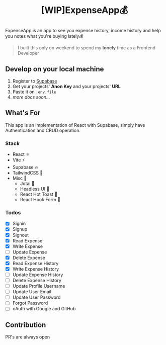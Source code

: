 # <p align="center">**[WIP]ExpenseApp💰**</p>

ExpenseApp is an app to see you expense history, income history and help you notes what you're buying lately💰

> I built this only on weekend to spend my **lonely** time as a Frontend Developer

## Develop on your local machine

1. Register to [Supabase](https://supabase.com)
2. Get your projects' **Anon Key** and your projects' **URL**
3. Paste it on `.env.file`
4. _more docs soon..._

## What's For

This app is an implementation of React with Supabase, simply have Authentication and CRUD operation.

### Stack

- React ⚛️
- Vite ⚡
- Supabase 🔥
- TailwindCSS 💨
- Misc 🔌
  - Jotai 👻
  - Headless UI 🔋
  - React Hot Toast 🔔
  - React Hook Form 📃

### Todos

- [x] Signin
- [x] Signup
- [x] Signout
- [x] Read Expense
- [x] Write Expense
- [ ] Update Expense
- [x] Delete Expense
- [x] Read Expense History
- [x] Write Expense History
- [ ] Update Expense History
- [ ] Delete Expense History
- [ ] Update Profile Username
- [ ] Update User Email
- [ ] Update User Password
- [ ] Forgot Password
- [ ] oAuth with Google and GitHub

## Contribution

PR's are always open
